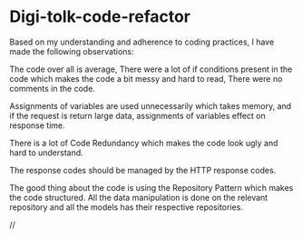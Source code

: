 # Digi-tolk-code-refactor

Based on my understanding and adherence to coding practices, I have made the following observations:

The code over all is average, There were a lot of if conditions present in the code which makes the code
a bit messy and hard to read, There were no comments in the code. 

Assignments of variables are used unnecessarily which takes memory, and if the request is return large data, assignments of variables effect on response time.

There is a lot of Code Redundancy which makes the code look ugly and hard to understand. 

The response codes should be managed by the HTTP response codes.


The good thing about the code is using the Repository Pattern which makes the code structured. All the
data manipulation is done on the relevant repository and all the models has their respective repositories.  

//